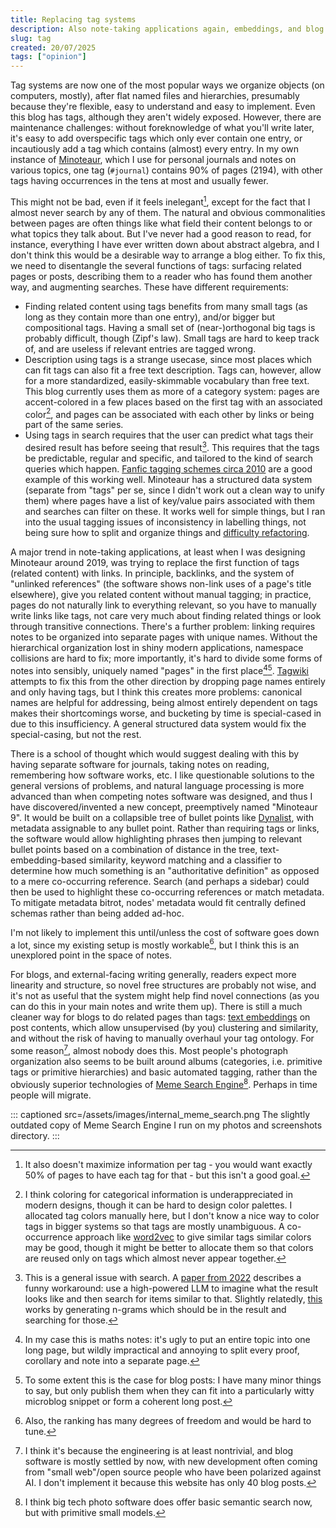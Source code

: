 ```yaml
---
title: Replacing tag systems
description: Also note-taking applications again, embeddings, and blog organization.
slug: tag
created: 20/07/2025
tags: ["opinion"]
---
```

Tag systems are now one of the most popular ways we organize objects (on computers, mostly), after flat named files and hierarchies, presumably because they're flexible, easy to understand and easy to implement. Even this blog has tags, although they aren't widely exposed. However, there are maintenance challenges: without foreknowledge of what you'll write later, it's easy to add overspecific tags which only ever contain one entry, or incautiously add a tag which contains (almost) every entry. In my own instance of [Minoteaur](/minoteaur/), which I use for personal journals and notes on various topics, one tag (`#journal`) contains 90% of pages (2194), with other tags having occurrences in the tens at most and usually fewer.

This might not be bad, even if it feels inelegant[^1], except for the fact that I almost never search by any of them. The natural and obvious commonalities between pages are often things like what field their content belongs to or what topics they talk about. But I've never had a good reason to read, for instance, everything I have ever written down about abstract algebra, and I don't think this would be a desirable way to arrange a blog either. To fix this, we need to disentangle the several functions of tags: surfacing related pages or posts, describing them to a reader who has found them another way, and augmenting searches. These have different requirements:

* Finding related content using tags benefits from many small tags (as long as they contain more than one entry), and/or bigger but compositional tags. Having a small set of (near-)orthogonal big tags is probably difficult, though (Zipf's law). Small tags are hard to keep track of, and are useless if relevant entries are tagged wrong.
* Description using tags is a strange usecase, since most places which can fit tags can also fit a free text description. Tags can, however, allow for a more standardized, easily-skimmable vocabulary than free text. This blog currently uses them as more of a category system: pages are accent-colored in a few places based on the first tag with an associated color[^3], and pages can be associated with each other by links or being part of the same series.
* Using tags in search requires that the user can predict what tags their desired result has before seeing that result[^2]. This requires that the tags be predictable, regular and specific, and tailored to the kind of search queries which happen. [Fanfic tagging schemes circa 2010](https://idlewords.com/talks/fan_is_a_tool_using_animal.htm) are a good example of this working well. Minoteaur has a structured data system (separate from "tags" per se, since I didn't work out a clean way to unify them) where pages have a list of key/value pairs associated with them and searches can filter on these. It works well for simple things, but I ran into the usual tagging issues of inconsistency in labelling things, not being sure how to split and organize things and [difficulty refactoring](https://gwern.net/design#future-tag-features).

A major trend in note-taking applications, at least when I was designing Minoteaur around 2019, was trying to replace the first function of tags (related content) with links. In principle, backlinks, and the system of "unlinked references" (the software shows non-link uses of a page's title elsewhere), give you related content without manual tagging; in practice, pages do not naturally link to everything relevant, so you have to manually write links like tags, not care very much about finding related things or look through transitive connections. There's a further problem: linking requires notes to be organized into separate pages with unique names. Without the hierarchical organization lost in shiny modern applications, namespace collisions are hard to fix; more importantly, it's hard to divide some forms of notes into sensibly, uniquely named "pages" in the first place[^4][^5]. [Tagwiki](https://github.com/dpc/tagwiki) attempts to fix this from the other direction by dropping page names entirely and only having tags, but I think this creates more problems: canonical names are helpful for addressing, being almost entirely dependent on tags makes their shortcomings worse, and bucketing by time is special-cased in due to this insufficiency. A general structured data system would fix the special-casing, but not the rest.

There is a school of thought which would suggest dealing with this by having separate software for journals, taking notes on reading, remembering how software works, etc. I like questionable solutions to the general versions of problems, and natural language processing is more advanced than when competing notes software was designed, and thus I have discovered/invented a new concept, preemptively named "Minoteaur 9". It would be built on a collapsible tree of bullet points like [Dynalist](https://dynalist.io/), with metadata assignable to any bullet point. Rather than requiring tags or links, the software would allow highlighting phrases then jumping to relevant bullet points based on a combination of distance in the tree, text-embedding-based similarity, keyword matching and a classifier to determine how much something is an "authoritative definition" as opposed to a mere co-occurring reference. Search (and perhaps a sidebar) could then be used to highlight these co-occurring references or match metadata. To mitigate metadata bitrot, nodes' metadata would fit centrally defined schemas rather than being added ad-hoc.

I'm not likely to implement this until/unless the cost of software goes down a lot, since my existing setup is mostly workable[^7], but I think this is an unexplored point in the space of notes.

For blogs, and external-facing writing generally, readers expect more linearity and structure, so novel free structures are probably not wise, and it's not as useful that the system might help find novel connections (as you can do this in your main notes and write them up). There is still a much cleaner way for blogs to do related pages than tags: [text embeddings](https://cameronharwick.com/writing/related-posts-in-wordpress-with-vector-embedding/) on post contents, which allow unsupervised (by you) clustering and similarity, and without the risk of having to manually overhaul your tag ontology. For some reason[^8], almost nobody does this. Most people's photograph organization also seems to be built around albums (categories, i.e. primitive tags or primitive hierarchies) and basic automated tagging, rather than the obviously superior technologies of [Meme Search Engine](https://github.com/osmarks/meme-search-engine)[^6]. Perhaps in time people will migrate.

::: captioned src=/assets/images/internal_meme_search.png
The slightly outdated copy of Meme Search Engine I run on my photos and screenshots directory.
:::

[^1]: It also doesn't maximize information per tag - you would want exactly 50% of pages to have each tag for that - but this isn't a good goal.

[^2]: This is a general issue with search. A [paper from 2022](https://arxiv.org/abs/2212.10496) describes a funny workaround: use a high-powered LLM to imagine what the result looks like and then search for items similar to that. Slightly relatedly, [this](https://arxiv.org/abs/2204.10628) works by generating n-grams which should be in the result and searching for those.

[^3]: I think coloring for categorical information is underappreciated in modern designs, though it can be hard to design color palettes. I allocated tag colors manually here, but I don't know a nice way to color tags in bigger systems so that tags are mostly unambiguous. A co-occurrence approach like [word2vec](https://en.wikipedia.org/wiki/Word2vec) to give similar tags similar colors may be good, though it might be better to allocate them so that colors are reused only on tags which almost never appear together.

[^4]: In my case this is maths notes: it's ugly to put an entire topic into one long page, but wildly impractical and annoying to split every proof, corollary and note into a separate page.

[^5]: To some extent this is the case for blog posts: I have many minor things to say, but only publish them when they can fit into a particularly witty microblog snippet or form a coherent long post.

[^6]: I think big tech photo software does offer basic semantic search now, but with primitive small models.

[^7]: Also, the ranking has many degrees of freedom and would be hard to tune.

[^8]: I think it's because the engineering is at least nontrivial, and blog software is mostly settled by now, with new development often coming from "small web"/open source people who have been polarized against AI. I don't implement it because this website has only 40 blog posts.
